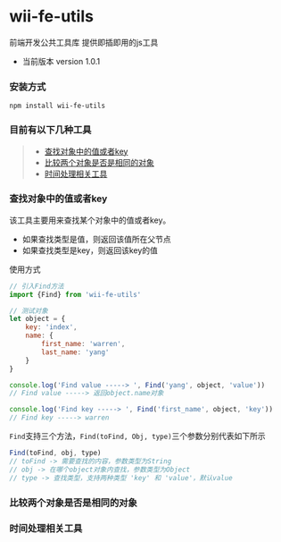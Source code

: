 # wii-fe-utils
前端开发公共工具库 提供即插即用的js工具  

* 当前版本 version 1.0.1

### 安装方式
`npm install wii-fe-utils`

### 目前有以下几种工具
> * [查找对象中的值或者key](#查找对象中的值或者key)
> * [比较两个对象是否是相同的对象](#比较两个对象是否是相同的对象)
> * [时间处理相关工具](#时间处理相关工具)

### <span id="Find">查找对象中的值或者key</span>  

该工具主要用来查找某个对象中的值或者key。  

* 如果查找类型是值，则返回该值所在父节点
* 如果查找类型是key，则返回该key的值

使用方式
```javascript
// 引入Find方法
import {Find} from 'wii-fe-utils'

// 测试对象
let object = {
	key: 'index',
	name: {
		first_name: 'warren',
		last_name: 'yang'
	}
}

console.log('Find value -----> ', Find('yang', object, 'value')) 
// Find value -----> 返回object.name对象

console.log('Find key -----> ', Find('first_name', object, 'key'))
// Find key -----> warren
```
`Find`支持三个方法，`Find(toFind, Obj, type)`三个参数分别代表如下所示
```javascript
Find(toFind, obj, type)
// toFind -> 需要查找的内容，参数类型为String
// obj -> 在哪个object对象内查找，参数类型为Object
// type -> 查找类型，支持两种类型 'key' 和 'value'，默认value
```

### <span id="IsSameObj">比较两个对象是否是相同的对象</span>

### <span id="TimeUtils">时间处理相关工具</span>
